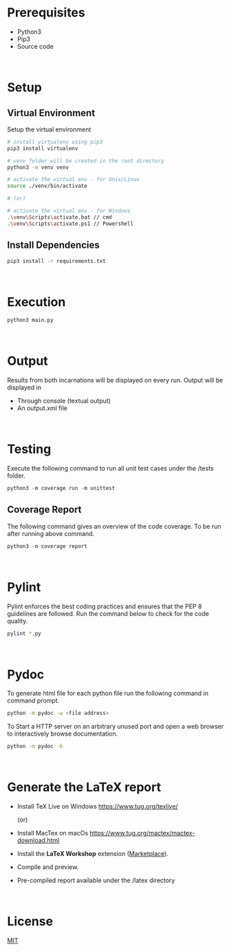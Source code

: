 # Prerequisites
-  Python3
-  Pip3
-  Source code

<br />

# Setup
## Virtual Environment
Setup the virtual environment
```bash
# install virtualenv using pip3
pip3 install virtualenv

# venv folder will be created in the root directory
python3 -m venv venv

# activate the virtual env - for Unix/Linux
source ./venv/bin/activate

# (or)

# activate the virtual env - for Windows
.\venv\Scripts\activate.bat // cmd
.\venv\Scripts\activate.ps1 // Powershell
```

## Install Dependencies
```bash
pip3 install -r requirements.txt
```
<br />

# Execution

```python
python3 main.py
```
<br />

# Output

Results from both incarnations will be displayed on every run. Output will be displayed in
- Through console (textual output)
- An output.xml file

<br/>

# Testing

Execute the following command to run all unit test cases under the /tests folder.
```python
python3 -m coverage run -m unittest
```

## Coverage Report 
The following command gives an overview of the code coverage. To be run after running above command.
```python
python3 -m coverage report
```
<br />


# Pylint
Pylint enforces the best coding practices and ensures that the PEP 8 guidelines are followed. Run the command below to check for the code quality.
```bash
pylint *.py
``` 
<br />

# Pydoc
To generate html file for each python file run the following command in command prompt.
```bash
python -m pydoc -w <file address>
```
To Start a HTTP server on an arbitrary unused port and open a web browser to interactively browse documentation.
```bash
python -m pydoc -b
```

<br />

# Generate the LaTeX report

-   Install TeX Live on Windows
    https://www.tug.org/texlive/
    
    (or)
    
-   Install MacTex on macOs
    https://www.tug.org/mactex/mactex-download.html
    
 -   Install the __LaTeX Workshop__ extension ([Marketplace](https://marketplace.visualstudio.com/vscode)).
 
 -  Compile and preview.
 -  Pre-compiled report available under the /latex directory

<br />

# License

[MIT](https://choosealicense.com/licenses/mit/)
